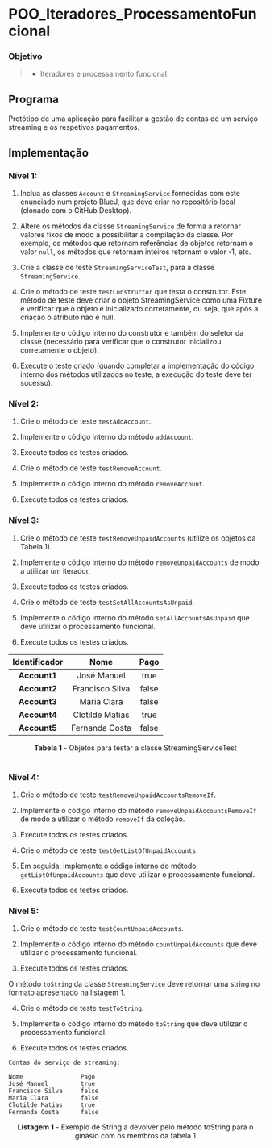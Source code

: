 # POO_Iteradores_ProcessamentoFuncional



### Objetivo

> - Iteradores e processamento funcional.

## Programa

Protótipo de uma aplicação para facilitar a gestão de contas de um serviço streaming e os respetivos pagamentos.


## Implementação

### Nível 1:

1. Inclua as classes `Account` e `StreamingService` fornecidas com este enunciado num projeto BlueJ, que deve criar no repositório local (clonado com o GitHub Desktop).

2. Altere os métodos da classe `StreamingService` de forma a retornar valores fixos de modo a possibilitar a compilação da classe. Por exemplo, os métodos que retornam referências de objetos retornam o valor `null`, os métodos que retornam inteiros retornam o valor -1, etc.

3. Crie a classe de teste `StreamingServiceTest`, para a classe `StreamingService`.

4. Crie o método de teste `testConstructor` que testa o construtor. Este método de teste deve criar o objeto StreamingService como uma Fixture e verificar que o objeto é inicializado corretamente, ou seja, que após a criação o atributo não é null.

5. Implemente o código interno do construtor e também do seletor da classe (necessário para verificar que o construtor inicializou corretamente o objeto).

6. Execute o teste criado (quando completar a implementação do código interno dos métodos utilizados no teste, a execução do teste deve ter sucesso).

### Nível 2:

1. Crie o método de teste `testAddAccount`.

2. Implemente o código interno do método `addAccount`.

3. Execute todos os testes criados.

4. Crie o método de teste `testRemoveAccount`.

5. Implemente o código interno do método `removeAccount`.

6. Execute todos os testes criados.

### Nível 3:

1. Crie o método de teste `testRemoveUnpaidAccounts` (utilize os objetos da Tabela 1).

2. Implemente o código interno do método `removeUnpaidAccounts` de modo a utilizar um iterador.

3. Execute todos os testes criados.

4. Crie o método de teste `testSetAllAccountsAsUnpaid`.

5. Implemente o código interno do método `setAllAccountsAsUnpaid` que deve utilizar o processamento funcional.

6. Execute todos os testes criados.

| Identificador | Nome           | Pago  |
|:-------------:|:--------------:|:-----:|
| **Account1**   | José Manuel     | true  |
| **Account2**   | Francisco Silva   | false |
| **Account3**   | Maria Clara    | false |
| **Account4**   | Clotilde Matias | true  |
| **Account5**   | Fernanda Costa    | false |

<center><strong>Tabela 1</strong> - Objetos para testar a classe StreamingServiceTest</center><br/>

### Nível 4:

1. Crie o método de teste `testRemoveUnpaidAccountsRemoveIf`.

2. Implemente o código interno do método `removeUnpaidAccountsRemoveIf` de modo a utilizar o método `removeIf` da coleção.

3. Execute todos os testes criados.

4. Crie o método de teste `testGetListOfUnpaidAccounts`.

5. Em seguida, implemente o código interno do método `getListOfUnpaidAccounts` que deve utilizar o processamento funcional.

6. Execute todos os testes criados.

### Nível 5:

1. Crie o método de teste `testCountUnpaidAccounts`.

2. Implemente o código interno do método `countUnpaidAccounts` que deve utilizar o processamento funcional.

3. Execute todos os testes criados.

O método `toString` da classe `StreamingService` deve retornar uma string no formato apresentado na listagem 1. 

4. Crie o método de teste `testToString`.

5. Implemente o código interno do método `toString` que deve utilizar o processamento funcional.

6. Execute todos os testes criados.

```shell
Contas do serviço de streaming:

Nome                Pago
José Manuel         true
Francisco Silva     false
Maria Clara         false
Clotilde Matias     true
Fernanda Costa      false
```

<center><strong>Listagem 1</strong> - Exemplo de String a devolver pelo método toString para o ginásio com os membros da tabela 1</center>



